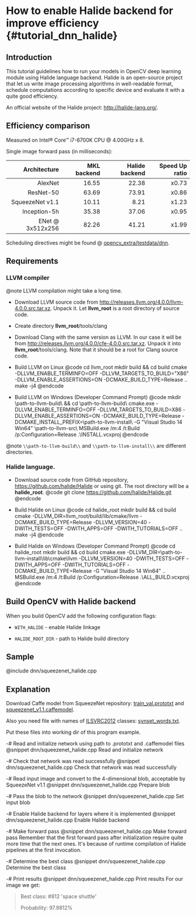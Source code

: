 # How to enable Halide backend for improve efficiency  {#tutorial_dnn_halide}

## Introduction
This tutorial guidelines how to run your models in OpenCV deep learning module
using Halide language backend. Halide is an open-source project that let us
write image processing algorithms in well-readable format, schedule computations
according to specific device and evaluate it with a quite good efficiency.

An official website of the Halide project: http://halide-lang.org/.

## Efficiency comparison
Measured on Intel&reg; Core&trade; i7-6700K CPU @ 4.00GHz x 8.

Single image forward pass (in milliseconds):

|     Architecture | MKL backend | Halide backend | Speed Up ratio |
|-----------------:|------------:|---------------:|---------------:|
|          AlexNet |       16.55 |          22.38 |          x0.73 |
|        ResNet-50 |       63.69 |          73.91 |          x0.86 |
|  SqueezeNet v1.1 |       10.11 |           8.21 |          x1.23 |
|     Inception-5h |       35.38 |          37.06 |          x0.95 |
| ENet @ 3x512x256 |       82.26 |          41.21 |          x1.99 |

Scheduling directives might be found @ [opencv_extra/testdata/dnn](https://github.com/opencv/opencv_extra/tree/master/testdata/dnn).

## Requirements
### LLVM compiler

@note LLVM compilation might take a long time.

- Download LLVM source code from http://releases.llvm.org/4.0.0/llvm-4.0.0.src.tar.xz.
Unpack it. Let **llvm_root** is a root directory of source code.

- Create directory **llvm_root**/tools/clang

- Download Clang with the same version as LLVM. In our case it will be from
http://releases.llvm.org/4.0.0/cfe-4.0.0.src.tar.xz. Unpack it into
**llvm_root**/tools/clang. Note that it should be a root for Clang source code.

- Build LLVM on Linux
@code
cd llvm_root
mkdir build && cd build
cmake -DLLVM_ENABLE_TERMINFO=OFF -DLLVM_TARGETS_TO_BUILD="X86" -DLLVM_ENABLE_ASSERTIONS=ON -DCMAKE_BUILD_TYPE=Release ..
make -j4
@endcode

- Build LLVM on Windows (Developer Command Prompt)
@code
mkdir \\path-to-llvm-build\\ && cd \\path-to-llvm-build\\
cmake.exe -DLLVM_ENABLE_TERMINFO=OFF -DLLVM_TARGETS_TO_BUILD=X86 -DLLVM_ENABLE_ASSERTIONS=ON -DCMAKE_BUILD_TYPE=Release -DCMAKE_INSTALL_PREFIX=\\path-to-llvm-install\\ -G "Visual Studio 14 Win64" \\path-to-llvm-src\\
MSBuild.exe /m:4 /t:Build /p:Configuration=Release .\\INSTALL.vcxproj
@endcode

@note `\\path-to-llvm-build\\` and `\\path-to-llvm-install\\` are different directories.

### Halide language.

- Download source code from GitHub repository, https://github.com/halide/Halide
or using git. The root directory will be a **halide_root**.
@code
git clone https://github.com/halide/Halide.git
@endcode

- Build Halide on Linux
@code
cd halide_root
mkdir build && cd build
cmake -DLLVM_DIR=llvm_root/build/lib/cmake/llvm -DCMAKE_BUILD_TYPE=Release -DLLVM_VERSION=40 -DWITH_TESTS=OFF -DWITH_APPS=OFF -DWITH_TUTORIALS=OFF ..
make -j4
@endcode

- Build Halide on Windows (Developer Command Prompt)
@code
cd halide_root
mkdir build && cd build
cmake.exe -DLLVM_DIR=\\path-to-llvm-install\\lib\\cmake\\llvm -DLLVM_VERSION=40 -DWITH_TESTS=OFF -DWITH_APPS=OFF -DWITH_TUTORIALS=OFF -DCMAKE_BUILD_TYPE=Release -G "Visual Studio 14 Win64" ..
MSBuild.exe /m:4 /t:Build /p:Configuration=Release .\\ALL_BUILD.vcxproj
@endcode

## Build OpenCV with Halide backend
When you build OpenCV add the following configuration flags:

- `WITH_HALIDE` - enable Halide linkage

- `HALIDE_ROOT_DIR` - path to Halide build directory

## Sample

@include dnn/squeezenet_halide.cpp

## Explanation
Download Caffe model from SqueezeNet repository: [train_val.prototxt](https://github.com/DeepScale/SqueezeNet/blob/master/SqueezeNet_v1.1/train_val.prototxt) and [squeezenet_v1.1.caffemodel](https://github.com/DeepScale/SqueezeNet/blob/master/SqueezeNet_v1.1/squeezenet_v1.1.caffemodel).

Also you need file with names of [ILSVRC2012](http://image-net.org/challenges/LSVRC/2012/browse-synsets) classes:
[synset_words.txt](https://raw.githubusercontent.com/opencv/opencv/master/modules/samples/data/dnn/synset_words.txt).

Put these files into working dir of this program example.

-# Read and initialize network using path to .prototxt and .caffemodel files
@snippet dnn/squeezenet_halide.cpp Read and initialize network

-# Check that network was read successfully
@snippet dnn/squeezenet_halide.cpp Check that network was read successfully

-# Read input image and convert to the 4-dimensional blob, acceptable by SqueezeNet v1.1
@snippet dnn/squeezenet_halide.cpp Prepare blob

-# Pass the blob to the network
@snippet dnn/squeezenet_halide.cpp Set input blob

-# Enable Halide backend for layers where it is implemented
@snippet dnn/squeezenet_halide.cpp Enable Halide backend

-# Make forward pass
@snippet dnn/squeezenet_halide.cpp Make forward pass
Remember that the first forward pass after initialization require quite more
time that the next ones. It's because of runtime compilation of Halide pipelines
at the first invocation.

-# Determine the best class
@snippet dnn/squeezenet_halide.cpp Determine the best class

-# Print results
@snippet dnn/squeezenet_halide.cpp Print results
For our image we get:

> Best class: #812 'space shuttle'
>
> Probability: 97.9812%
